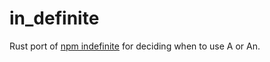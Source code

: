 # in_definite
Rust port of [npm indefinite](https://www.npmjs.com/package/indefinite) for deciding when to use A or An.


